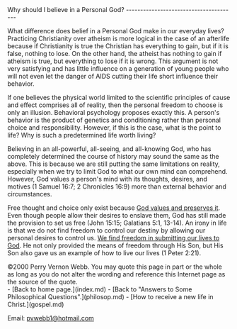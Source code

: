  <head> <title>(PVW) Why should I believe in a Personal God?</title> <meta content="IE=9" http-equiv="X-UA-Compatible"></meta> <link href="css/page_style.css" rel="stylesheet" type="text/css"></link> </head><body><div class="page_style"> Why should I believe in a Personal God?
---------------------------------------

What difference does belief in a Personal God make in our everyday lives? Practicing Christianity over atheism is more logical in the case of an afterlife because if Christianity is true the Christian has everything to gain, but if it is false, nothing to lose. On the other hand, the atheist has nothing to gain if atheism is true, but everything to lose if it is wrong. This argument is not very satisfying and has little influence on a generation of young people who will not even let the danger of AIDS cutting their life short influence their behavior.

If one believes the physical world limited to the scientific principles of cause and effect comprises all of reality, then the personal freedom to choose is only an illusion. Behavioral psychology proposes exactly this. A person's behavior is the product of genetics and conditioning rather than personal choice and responsibility. However, if this is the case, what is the point to life? Why is such a predetermined life worth living?

Believing in an all-powerful, all-seeing, and all-knowing God, who has completely determined the course of history may sound the same as the above. This is because we are still putting the same limitations on reality, especially when we try to limit God to what our own mind can comprehend. However, God values a person's mind with its thoughts, desires, and motives (1 Samuel 16:7; 2 Chronicles 16:9) more than external behavior and circumstances.

Free thought and choice only exist because [God values and preserves it](temptation.md). Even though people allow their desires to enslave them, God has still made the provision to set us free (John 15:15; Galatians 5:1, 13-14). An irony in life is that we do not find freedom to control our destiny by allowing our personal desires to control us. [We find freedom in submitting our lives to God](life.md). He not only provided the means of freedom through His Son, but His Son also gave us an example of how to live our lives (1 Peter 2:21).

<div class="copy">©2000 Perry Vernon Webb. You may quote this page in part or the whole as long as you do not alter the wording and reference this Internet page as the source of the quote. </div>  </div>- [Back to home page.](index.md)
- [Back to "Answers to Some Philosophical Questions".](philosop.md)
- [How to receive a new life in Christ.](gospel.md)

Email: [pvwebb1@hotmail.com](mailto:pvwebb1@hotmail.com)

